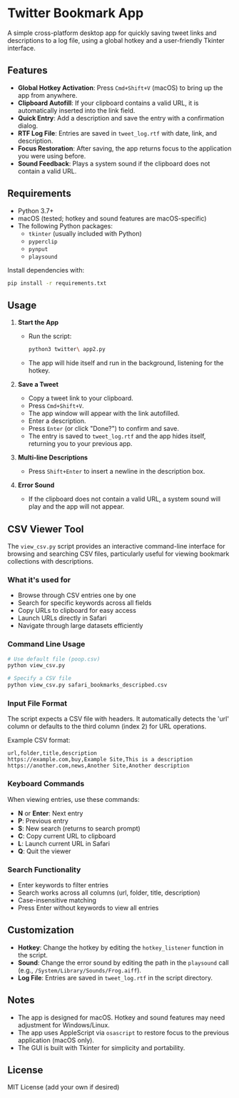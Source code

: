 # Twitter Bookmark App

A simple cross-platform desktop app for quickly saving tweet links and descriptions to a log file, using a global hotkey and a user-friendly Tkinter interface.

## Features
- **Global Hotkey Activation**: Press `Cmd+Shift+V` (macOS) to bring up the app from anywhere.
- **Clipboard Autofill**: If your clipboard contains a valid URL, it is automatically inserted into the link field.
- **Quick Entry**: Add a description and save the entry with a confirmation dialog.
- **RTF Log File**: Entries are saved in `tweet_log.rtf` with date, link, and description.
- **Focus Restoration**: After saving, the app returns focus to the application you were using before.
- **Sound Feedback**: Plays a system sound if the clipboard does not contain a valid URL.

## Requirements
- Python 3.7+
- macOS (tested; hotkey and sound features are macOS-specific)
- The following Python packages:
  - `tkinter` (usually included with Python)
  - `pyperclip`
  - `pynput`
  - `playsound`

Install dependencies with:
```bash
pip install -r requirements.txt
```

## Usage
1. **Start the App**
   - Run the script:
     ```bash
     python3 twitter\ app2.py
     ```
   - The app will hide itself and run in the background, listening for the hotkey.

2. **Save a Tweet**
   - Copy a tweet link to your clipboard.
   - Press `Cmd+Shift+V`.
   - The app window will appear with the link autofilled.
   - Enter a description.
   - Press `Enter` (or click "Done?") to confirm and save.
   - The entry is saved to `tweet_log.rtf` and the app hides itself, returning you to your previous app.

3. **Multi-line Descriptions**
   - Press `Shift+Enter` to insert a newline in the description box.

4. **Error Sound**
   - If the clipboard does not contain a valid URL, a system sound will play and the app will not appear.

## CSV Viewer Tool

The `view_csv.py` script provides an interactive command-line interface for browsing and searching CSV files, particularly useful for viewing bookmark collections with descriptions.

### What it's used for
- Browse through CSV entries one by one
- Search for specific keywords across all fields
- Copy URLs to clipboard for easy access
- Launch URLs directly in Safari
- Navigate through large datasets efficiently

### Command Line Usage
```bash
# Use default file (poop.csv)
python view_csv.py

# Specify a CSV file
python view_csv.py safari_bookmarks_descripbed.csv
```

### Input File Format
The script expects a CSV file with headers. It automatically detects the 'url' column or defaults to the third column (index 2) for URL operations.

Example CSV format:
```csv
url,folder,title,description
https://example.com,buy,Example Site,This is a description
https://another.com,news,Another Site,Another description
```

### Keyboard Commands
When viewing entries, use these commands:

- **N** or **Enter**: Next entry
- **P**: Previous entry  
- **S**: New search (returns to search prompt)
- **C**: Copy current URL to clipboard
- **L**: Launch current URL in Safari
- **Q**: Quit the viewer

### Search Functionality
- Enter keywords to filter entries
- Search works across all columns (url, folder, title, description)
- Case-insensitive matching
- Press Enter without keywords to view all entries

## Customization
- **Hotkey**: Change the hotkey by editing the `hotkey_listener` function in the script.
- **Sound**: Change the error sound by editing the path in the `playsound` call (e.g., `/System/Library/Sounds/Frog.aiff`).
- **Log File**: Entries are saved in `tweet_log.rtf` in the script directory.

## Notes
- The app is designed for macOS. Hotkey and sound features may need adjustment for Windows/Linux.
- The app uses AppleScript via `osascript` to restore focus to the previous application (macOS only).
- The GUI is built with Tkinter for simplicity and portability.

## License
MIT License (add your own if desired) 